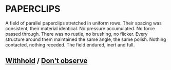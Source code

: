 # PAPERCLIPS

A field of parallel paperclips stretched in uniform rows. Their spacing was consistent, their material identical. No pressure accumulated. No force passed through. There was no rustle, no brushing, no flicker. Every structure around them maintained the same angle, the same polish. Nothing contacted, nothing receded. The field endured, inert and full.

## [Withhold](page-e6a830d9af46a3f7) / [Don't observe](page-a0d9d6ed5e42d597)

